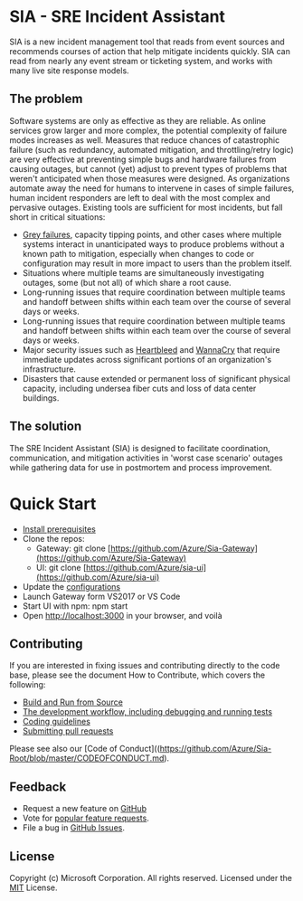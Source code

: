 # SIA - SRE Incident Assistant

SIA is a new incident management tool that reads from event sources and recommends courses of action that help mitigate incidents quickly.  SIA can read from nearly any event stream or ticketing system, and works with many live site response models. 

## The problem
Software systems are only as effective as they are reliable. As online services grow larger and more complex, the potential complexity of failure modes increases as well. Measures that reduce chances of catastrophic failure (such as redundancy, automated mitigation, and throttling/retry logic) are very effective at preventing simple bugs and hardware failures from causing outages, but cannot (yet) adjust to prevent types of problems that weren't anticipated when those measures were designed. As organizations automate away the need for humans to intervene in cases of simple failures, human incident responders are left to deal with the most complex and pervasive outages. Existing tools are sufficient for most incidents, but fall short in critical situations:
*  [Grey failures](https://www.microsoft.com/en-us/research/wp-content/uploads/2017/06/paper-1.pdf), capacity tipping points, and other cases where multiple systems interact in unanticipated ways to produce problems without a known path to mitigation, especially when changes to code or configuration may result in more impact to users than the problem itself.
* Situations where multiple teams are simultaneously investigating outages, some (but not all) of which share a root cause.
* Long-running issues that require coordination between multiple teams and handoff between shifts within each team over the course of several days or weeks.
* Long-running issues that require coordination between multiple teams and handoff between shifts within each team over the course of several days or weeks.
* Major security issues such as [Heartbleed](https://en.wikipedia.org/wiki/Heartbleed) and [WannaCry](https://en.wikipedia.org/wiki/WannaCry_ransomware_attack) that require immediate updates across significant portions of an organization's infrastructure.
* Disasters that cause extended or permanent loss of significant physical capacity, including undersea fiber cuts and loss of data center buildings.

## The solution
The SRE Incident Assistant (SIA) is designed to facilitate coordination, communication, and mitigation activities in 'worst case scenario' outages while gathering data for use in postmortem and process improvement.

# Quick Start
* [Install prerequisites](https://github.com/Azure/Sia-Root/blob/master/HOWTOCONTRIBUTE.md#installing-prerequisites)
* Clone the repos:
  * Gateway: git clone [https://github.com/Azure/Sia-Gateway](https://github.com/Azure/Sia-Gateway)
  * UI: git clone [https://github.com/Azure/sia-ui](https://github.com/Azure/sia-ui)
* Update the [configurations](https://github.com/Azure/Sia-Root/blob/master/HOWTOCONTRIBUTE.md#development-workflow)
* Launch Gateway form VS2017 or VS Code
* Start UI with npm: npm start
* Open [http://localhost:3000](http://localhost:3000) in your browser, and voilà
  
## Contributing

If you are interested in fixing issues and contributing directly to the code base, please see the document How to Contribute, which covers the following:
* [Build and Run from Source](https://github.com/Azure/Sia-Root/blob/master/HOWTOCONTRIBUTE.md#build)
* [The development workflow, including debugging and running tests](https://github.com/Azure/Sia-Root/blob/master/HOWTOCONTRIBUTE.md#debugging)
* [Coding guidelines](https://github.com/Azure/Sia-Root/blob/master/HOWTOCONTRIBUTE.md#work-branches)
* [Submitting pull requests](https://github.com/Azure/Sia-Root/blob/master/HOWTOCONTRIBUTE.md#pull-requests)

Please see also our [Code of Conduct]((https://github.com/Azure/Sia-Root/blob/master/CODEOFCONDUCT.md).

## Feedback
* Request a new feature on [GitHub](CONTRIBUTING.md)
* Vote for [popular feature requests](https://github.com/Azure/sia-root/issues?q=is%3Aopen+is%3Aissue+label%3Afeature-request+sort%3Areactions-%2B1-desc).
* File a bug in [GitHub Issues](https://github.com/Azure/sia-root/issues).

## License
Copyright (c) Microsoft Corporation. All rights reserved.
Licensed under the [MIT](https://github.com/Microsoft/vscode/blob/master/LICENSE.txt) License.
